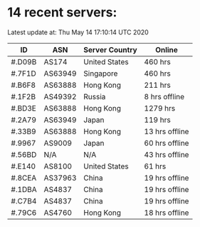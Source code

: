 # 14 recent servers:

Latest update at: Thu May 14 17:10:14 UTC 2020

| ID | ASN | Server Country | Online |
| -- | --- | -------------- | ------ |
| #.D09B | AS174 | United States | 460 hrs |
| #.7F1D | AS63949 | Singapore | 460 hrs |
| #.B6F8 | AS63888 | Hong Kong | 211 hrs |
| #.1F2B | AS49392 | Russia | 8 hrs offline |
| #.BD3E | AS63888 | Hong Kong | 1279 hrs |
| #.2A79 | AS63949 | Japan | 119 hrs |
| #.33B9 | AS63888 | Hong Kong | 13 hrs offline |
| #.9967 | AS9009 | Japan | 60 hrs offline |
| #.56BD | N/A | N/A | 43 hrs offline |
| #.E140 | AS8100 | United States | 61 hrs |
| #.8CEA | AS37963 | China | 19 hrs offline |
| #.1DBA | AS4837 | China | 19 hrs offline |
| #.C7B4 | AS4837 | China | 19 hrs offline |
| #.79C6 | AS4760 | Hong Kong | 18 hrs offline |

